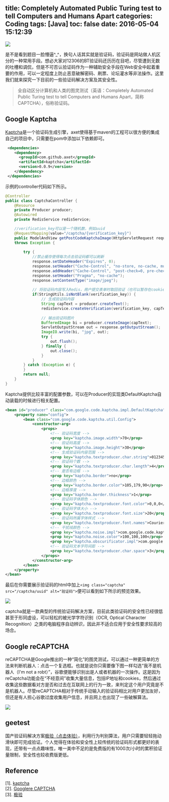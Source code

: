 title: Completely Automated Public Turing test to tell Computers and Humans Apart
categories: Coding
tags: [Java]
toc: false
date: 2016-05-04 15:12:39
---

![](http://7u2eve.com1.z0.glb.clouddn.com/24fde0b64eeee64015e4f9c5c3319da.jpg)
<!-- more -->

是不是看到题目一脸懵逼^_^，换句人话其实就是验证码，验证码是网站做人机区分的一种常用手段。想必大家对12306的BT验证码还历历在目吧，尽管遭到无数的吐槽和调侃，但是不可否认验证码作为一种辅助安全手段在Web安全中起着重要的作用，可以一定程度上防止恶意破解密码、刷票、论坛灌水等非法操作。这里我们就来探究一下目前的一些验证码解决方案及其安全性。

> 全自动区分计算机和人类的图灵测试（英语：Completely Automated Public Turing test to tell Computers and Humans Apart，简称CAPTCHA），俗称验证码。

## Google Kaptcha

[Kaptcha](https://github.com/axet/kaptcha)是一个验证码生成引擎，axet使得基于maven的工程可以很方便的集成自己的项目中，只需要在pom中添加以下依赖即可。

```xml
 <dependencies>
    <dependency>
      <groupId>com.github.axet</groupId>
      <artifactId>kaptcha</artifactId>
      <version>0.0.9</version>
    </dependency>
 </dependencies> 
```

示例的controller代码如下所示。

```java
@Controller
public class CaptchaController {
	@Resource
	private Producer producer;
	@Autowired
	private RedisService redisService;	

    //verification_key可以是一个随机数，例如uuid
	@RequestMapping(value="/captcha/{verification_key}")
	public ModelAndView getPostCodeKaptchaImage(HttpServletRequest request, @PathVariable("verification_key") String verification_key,HttpServletResponse response)
	throws Exception {
		
		try {
			//禁止缓存使得每次点击验证码都可以刷新
			response.setDateHeader("Expires", 0);
			response.setHeader("Cache-Control", "no-store, no-cache, must-revalidate");
			response.addHeader("Cache-Control", "post-check=0, pre-check=0");
			response.setHeader("Pragma", "no-cache");
			response.setContentType("image/jpeg");
			
			// 将验证码内容写入Redis，用户提交表单时取回验证（也可以暂存在cookie里）
			if(StringUtils.isNotBlank(verification_key)) {
				// 生成验证码内容
				String capText = producer.createText();
				redisService.createVerification(verification_key, capText);
				
				// 输出验证码图片
				BufferedImage bi = producer.createImage(capText);
				ServletOutputStream out = response.getOutputStream();
				ImageIO.write(bi, "jpg", out);
				try {
					out.flush();
				} finally {
					out.close();
				}
			}
		} catch (Exception e) {
		}
		return null;
	}
}
```

Kaptcha提供比较丰富的配置参数，可以在Producer的实现类DefaultKaptcha自动装载的时候进行相关配置。

```xml
<bean id="producer" class="com.google.code.kaptcha.impl.DefaultKaptcha">
	<property name="config">
		<bean class="com.google.code.kaptcha.util.Config">
			<constructor-arg>
				<props>
					<!-- 验证码宽度 -->  
                    <prop key="kaptcha.image.width">70</prop>   
                    <!-- 验证码高度 -->  
                    <prop key="kaptcha.image.height">30</prop>  
                    <!-- 生成验证码内容范围 -->  
                    <prop key="kaptcha.textproducer.char.string">0123456789</prop>  
                    <!-- 验证码个数 -->  
                    <prop key="kaptcha.textproducer.char.length">4</prop>  
                    <!-- 是否有边框 -->  
                    <prop key="kaptcha.border">no</prop>  
                    <!-- 边框颜色 --> 
                    <prop key="kaptcha.border.color">105,179,90</prop> 
                    <!-- 边框厚度 -->  
                    <prop key="kaptcha.border.thickness">1</prop>  
                    <!-- 验证码字体颜色 -->  
                    <prop key="kaptcha.textproducer.font.color">0,0,0</prop>  
                    <!-- 验证码字体大小 -->  
                    <prop key="kaptcha.textproducer.font.size">20</prop>  
                    <!-- 验证码所属字体样式 -->  
                    <prop key="kaptcha.textproducer.font.names">Courier</prop>  
                    <!-- 干扰线颜色 -->
                    <prop key="kaptcha.noise.impl">com.google.code.kaptcha.impl.NoNoise</prop>
                    <prop key="kaptcha.noise.color">100,100,100</prop>
                    <prop key="kaptcha.obscurificator.impl">com.google.code.kaptcha.impl.ShadowGimpy</prop>
                    <!-- 验证码文本字符间距 -->  
                    <prop key="kaptcha.textproducer.char.space">3</prop>
				</props>
			</constructor-arg>
		</bean>
	</property>
</bean>
```

最后在你需要展示验证码的html中加上```<img class="captcha" src="/captcha/uuid" alt="验证码">```便可以看到如下所示的预览效果。

![](http://7u2eve.com1.z0.glb.clouddn.com/TimLine%E5%9B%BE%E7%89%8720160505155349.jpg)

captcha就是一款典型的传统验证码解决方案，目前此类验证码的安全性已经很低甚至于形同虚设，可以轻松的被光学字符识别（OCR, Optical Character Recognition）之类的电脑程序自动辨识，因此并不适合应用于安全性要求较高的场合。

## Google reCAPTCHA
reCAPTCHA是Google推出的一种“简化”的图灵测试，可以通过一种更简单的方法来判断机器人：点击一个复选框。也就是说你只需要像下图一样勾选“我不是机器人（I'm not a robt）”，谷歌便能够识别出是人或者机器的一次操作。这是因为reCaptcha功能会在“不经意间”收集大量信息，包括IP地址和cookies，然后通过收集这些数据看对方是否和过去在互联网上的行为一致，来判定这个用户究竟是不是机器人。尽管reCAPTCHA相对于传统手动输入的验证码相比对用户更加友好，但还是有人担心谷歌过度收集用户信息，并且网上也出现了一些破解算法。

![](http://7u2eve.com1.z0.glb.clouddn.com/547fbadc3fff5.gif)

## geetest

国产验证码解决方案[极验（点击体验）](http://www.geetest.com/exp_normal)，利用行为判别算法，用户只需要轻轻拖动滑块即可完成验证。个人觉得在体验和安全性上较传统的验证码形式都更好的表现，还带有一点点趣味性，唯一美中不足的是免费版的有1000次/小时的累积验证量限制，安全性也较收费版更低。


## Reference

[1]. [kaptcha](https://github.com/axet/kaptcha)   
[2]. [Googlere CAPTCHA](http://www.google.com/recaptcha/intro/index.html)    
[3]. [极验](http://www.geetest.com/)    
